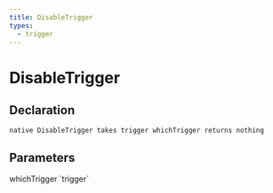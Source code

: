 ```yaml
---
title: DisableTrigger
types:
  - trigger
---
```


# DisableTrigger

## Declaration

```
native DisableTrigger takes trigger whichTrigger returns nothing
```

## Parameters
<dl>
  <dt>whichTrigger `trigger`</dt>
  <dd></dd>
</dl>